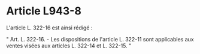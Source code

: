 # Article L943-8

L'article L. 322-16 est ainsi rédigé :

" Art. L. 322-16. - Les dispositions de l'article L. 322-11 sont applicables aux ventes visées aux articles L. 322-14 et L. 322-15. "
